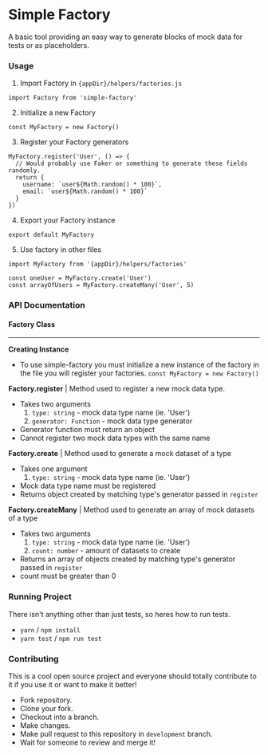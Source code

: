 # Simple Factory

A basic tool providing an easy way to generate blocks of mock data for tests or as placeholders.

### Usage

1. Import Factory in `{appDir}/helpers/factories.js`
  ```
  import Factory from 'simple-factory'
  ```
2. Initialize a new Factory
  ```
  const MyFactory = new Factory()
  ```
3. Register your Factory generators
  ```
  MyFactory.register('User', () => {
    // Would probably use Faker or something to generate these fields randomly.
    return {
      username: `user${Math.random() * 100}`,
      email: `user${Math.random() * 100}`
    }
  })
  ```
4. Export your Factory instance
  ```
  export default MyFactory
  ```
5. Use factory in other files
  ```
  import MyFactory from '{appDir}/helpers/factories'

  const oneUser = MyFactory.create('User')
  const arrayOfUsers = MyFactory.createMany('User', 5)
  ```

### API Documentation

#### Factory Class
----

__Creating Instance__
- To use simple-factory you must initialize a new instance of the factory in the file you will register your factories.
  `const MyFactory = new Factory()`

__Factory.register__ | Method used to register a new mock data type.
- Takes two arguments
  1. `type: string` - mock data type name (ie. 'User')
  2. `generator: Function` - mock data type generator
- Generator function must return an object
- Cannot register two mock data types with the same name

__Factory.create__ | Method used to generate a mock dataset of a type
- Takes one argument
  1. `type: string` - mock data type name (ie. 'User')
- Mock data type name must be registered
- Returns object created by matching type's generator passed in `register`

__Factory.createMany__ | Method used to generate an array of mock datasets of a type
- Takes two arguments
  1. `type: string` -  mock data type name (ie. 'User')
  2. `count: number` - amount of datasets to create
- Returns an array of objects created by matching type's generator passed in `register`
- count must be greater than 0

### Running Project

There isn't anything other than just tests, so heres how to run tests.

- `yarn` / `npm install`
- `yarn test` / `npm run test`


### Contributing

This is a cool open source project and everyone should totally contribute to it if you use it or want to make it better!

- Fork repository.
- Clone your fork.
- Checkout into a branch.
- Make changes.
- Make pull request to this repository in `development` branch.
- Wait for someone to review and merge it!
